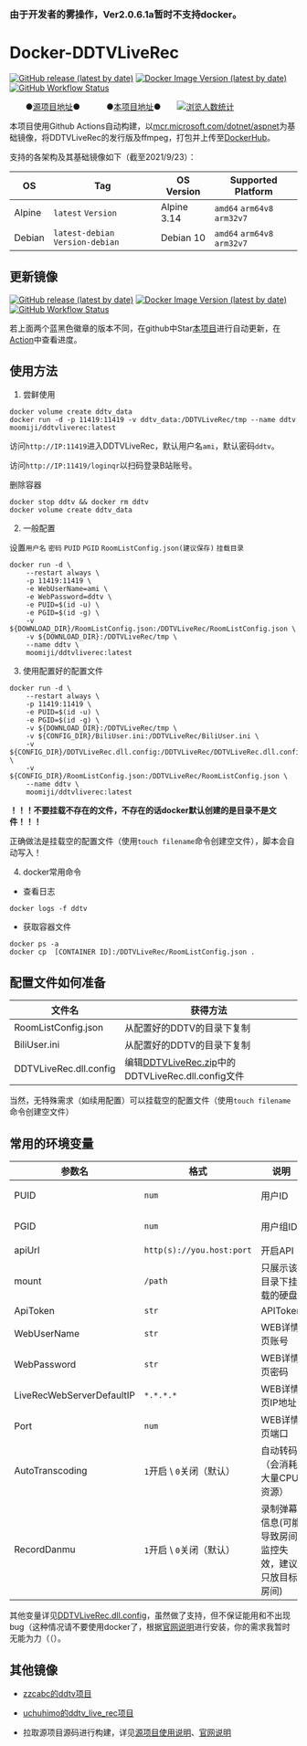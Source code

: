 ### 由于开发者的雾操作，Ver2.0.6.1a暂时不支持docker。

# Docker-DDTVLiveRec

[![GitHub release (latest by date)](https://img.shields.io/github/v/release/CHKZL/DDTV2?label=DDTVLiveRec&style=flat-square)](https://github.com/CHKZL/DDTV2/releases/latest)
[![Docker Image Version (latest by date)](https://img.shields.io/docker/v/moomiji/ddtvliverec?label=DockerHub&style=flat-square)](https://hub.docker.com/r/moomiji/ddtvliverec/tags?page=1&ordering=last_updated)
[![GitHub Workflow Status](https://img.shields.io/github/workflow/status/moomiji/Docker-DDTVLiveRec/DDTVLiveRec_docker?label=Docker%20Build&style=flat-square)](https://github.com/moomiji/Docker-DDTVLiveRec/actions/workflows/DDTVLiveRec_docker.yml)

　　●[源项目地址](https://github.com/CHKZL/DDTV2)●　　　 ●[本项目地址](https://github.com/moomiji/Docker-DDTVLiveRec)●　　[![浏览人数统计](https://s04.flagcounter.com/mini/xztG/bg_FFFFFF/txt_000000/border_FFFFFF/flags_0/)](http://s04.flagcounter.com/more/xztG)

本项目使用Github Actions自动构建，以[mcr.microsoft.com/dotnet/aspnet](https://hub.docker.com/_/microsoft-dotnet-aspnet)为基础镜像，将DDTVLiveRec的发行版及ffmpeg，打包并上传至[DockerHub](https://hub.docker.com/r/moomiji/ddtvliverec)。

支持的各架构及其基础镜像如下（截至2021/9/23）：

| OS | Tag | OS Version  | Supported Platform |
| ---- | ---- | ---- | ---- |
| Alpine | `latest` `Version` | Alpine 3.14 | `amd64` `arm64v8` `arm32v7` |
| Debian | `latest-debian` `Version-debian` | Debian 10 | `amd64` `arm64v8` `arm32v7` |

## 更新镜像

[![GitHub release (latest by date)](https://img.shields.io/github/v/release/CHKZL/DDTV2?label=DDTVLiveRec&style=flat-square)](https://github.com/CHKZL/DDTV2/releases/latest)
[![Docker Image Version (latest by date)](https://img.shields.io/docker/v/moomiji/ddtvliverec?label=DockerHub&style=flat-square)](https://hub.docker.com/r/moomiji/ddtvliverec/tags?page=1&ordering=last_updated)
[![GitHub Workflow Status](https://img.shields.io/github/workflow/status/moomiji/Docker-DDTVLiveRec/DDTVLiveRec_docker?label=Docker%20Build&style=flat-square)](https://github.com/moomiji/Docker-DDTVLiveRec/actions/workflows/DDTVLiveRec_docker.yml)

若上面两个蓝黑色徽章的版本不同，在github中Star[本项目](https://github.com/moomiji/Docker-DDTVLiveRec)进行自动更新，在[Action](https://github.com/moomiji/Docker-DDTVLiveRec/actions/workflows/DDTVLiveRec_docker.yml)中查看进度。

## 使用方法

1. 尝鲜使用

```shell
docker volume create ddtv_data
docker run -d -p 11419:11419 -v ddtv_data:/DDTVLiveRec/tmp --name ddtv moomiji/ddtvliverec:latest
```
访问`http://IP:11419`进入DDTVLiveRec，默认用户名`ami`，默认密码`ddtv`。

访问`http://IP:11419/loginqr`以扫码登录B站账号。

删除容器

```shell
docker stop ddtv && docker rm ddtv
docker volume create ddtv_data
```

2. 一般配置

设置`用户名` `密码` `PUID` `PGID` `RoomListConfig.json(建议保存)` `挂载目录`

```shell
docker run -d \
    --restart always \
    -p 11419:11419 \
    -e WebUserName=ami \
    -e WebPassword=ddtv \
    -e PUID=$(id -u) \
    -e PGID=$(id -g) \
    -v ${DOWNLOAD_DIR}/RoomListConfig.json:/DDTVLiveRec/RoomListConfig.json \
    -v ${DOWNLOAD_DIR}:/DDTVLiveRec/tmp \
    --name ddtv \
    moomiji/ddtvliverec:latest
```

3. 使用配置好的配置文件

```shell
docker run -d \
    --restart always \
    -p 11419:11419 \
    -e PUID=$(id -u) \
    -e PGID=$(id -g) \
    -v ${DOWNLOAD_DIR}:/DDTVLiveRec/tmp \
    -v ${CONFIG_DIR}/BiliUser.ini:/DDTVLiveRec/BiliUser.ini \
    -v ${CONFIG_DIR}/DDTVLiveRec.dll.config:/DDTVLiveRec/DDTVLiveRec.dll.config \
    -v ${CONFIG_DIR}/RoomListConfig.json:/DDTVLiveRec/RoomListConfig.json \
    --name ddtv \
    moomiji/ddtvliverec:latest
```

**！！！不要挂载不存在的文件，不存在的话docker默认创建的是目录不是文件！！！**

正确做法是挂载空的配置文件（使用`touch filename`命令创建空文件），脚本会自动写入！

4. docker常用命令

- 查看日志

```shell
docker logs -f ddtv
```

- 获取容器文件

```shell
docker ps -a
docker cp  [CONTAINER ID]:/DDTVLiveRec/RoomListConfig.json .
```

## 配置文件如何准备

| 文件名 | 获得方法 |
| ----  | ----  |
| RoomListConfig.json  | 从配置好的DDTV的目录下复制 |
| BiliUser.ini  | 从配置好的DDTV的目录下复制  |
| DDTVLiveRec.dll.config  | 编辑[DDTVLiveRec.zip](https://github.com/CHKZL/DDTV2/releases/latest)中的DDTVLiveRec.dll.config文件 |

当然，无特殊需求（如续用配置）可以挂载空的配置文件（使用`touch filename`命令创建空文件）

## 常用的环境变量

| 参数名 | 格式 | 说明 | 位于 |
| ---- | ---- | ---- | ---- |
| PUID | `num` | 用户ID | 用于运行程序，解决下载文件权限问题 |
| PGID | `num` | 用户组ID | 用于运行程序，解决下载文件权限问题 |
| apiUrl | `http(s)://you.host:port` | 开启API | static/config.js |
| mount | `/path` | 只展示该目录下挂载的硬盘 | static/config.js |
| ApiToken | `str` | APIToken | DDTVLiveRec.dll.config |
| WebUserName | `str` | WEB详情页账号 | DDTVLiveRec.dll.config |
| WebPassword | `str` | WEB详情页密码 | DDTVLiveRec.dll.config |
| LiveRecWebServerDefaultIP | `*.*.*.*` | WEB详情页IP地址 | DDTVLiveRec.dll.config |
| Port | `num` | WEB详情页端口 | DDTVLiveRec.dll.config |
| AutoTranscoding | `1`开启 \ `0`关闭（默认） | 自动转码（会消耗大量CPU资源） | DDTVLiveRec.dll.config |
| RecordDanmu | `1`开启 \ `0`关闭（默认） | 录制弹幕信息(可能导致房间监控失效，建议只放目标房间) | DDTVLiveRec.dll.config |

其他变量详见[DDTVLiveRec.dll.config](https://github.com/CHKZL/DDTV2/blob/master/DDTVLiveRec/App.config)，虽然做了支持，但不保证能用和不出现bug（这种情况请不要使用docker了，根据[官网说明](https://ddtv.pro/install/DDTVLiveRecForLinux.html)进行安装，你的需求我暂时无能为力（（）。

## 其他镜像

- [zzcabc的ddtv项目](https://hub.docker.com/r/zzcabc/ddtv)

- [uchuhimo的ddtv_live_rec项目](https://hub.docker.com/r/uchuhimo/ddtv_live_rec)

- 拉取源项目源码进行构建，详见[源项目使用说明](https://github.com/CHKZL/DDTV2/tree/master/DDTVLiveRec#%E5%A6%82%E6%9E%9C%E4%BD%BF%E7%94%A8docker%E6%9E%84%E5%BB%BA)、[官网说明](https://ddtv.pro/install/Docker.html)
